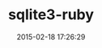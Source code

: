 ---
layout: post
title:  "sqlite3-ruby"
repo:   "luislavena/sqlite3-ruby"
date:   2015-02-18 17:26:29
gemurl: http://github.com/luislavena/sqlite3-ruby
---